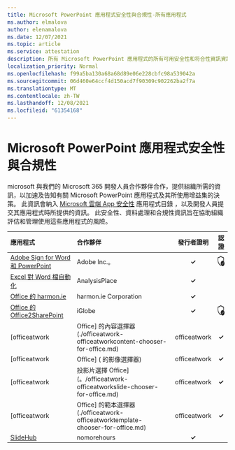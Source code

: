 ```yaml
---
title: Microsoft PowerPoint 應用程式安全性與合規性-所有應用程式
ms.author: elmalova
author: elenamalova
ms.date: 12/07/2021
ms.topic: article
ms.service: attestation
description: 所有 Microsoft PowerPoint 應用程式的所有可用安全性和符合性資訊資訊。
localization_priority: Normal
ms.openlocfilehash: f99a5ba130a68a68d89e06e228cbfc98a539042a
ms.sourcegitcommit: 06d460e64ccf4d150acd7f90309c902262ba2f7a
ms.translationtype: MT
ms.contentlocale: zh-TW
ms.lasthandoff: 12/08/2021
ms.locfileid: "61354168"
---
```

# <a name="microsoft-powerpoint-apps-security-and-compliance"></a>Microsoft PowerPoint 應用程式安全性與合規性

microsoft 與我們的 Microsoft 365 開發人員合作夥伴合作，提供組織所需的資訊，以加速及告知有關 Microsoft PowerPoint 應用程式及其所使用增益集的決策。 此資訊會納入 [Microsoft 雲端 App 安全性](https://www.microsoft.com/en-us/enterprise-mobility-security/cloud-app-security) 應用程式目錄 ，以及開發人員提交其應用程式時所提供的資訊。 此安全性、資料處理和合規性資訊旨在協助組織評估和管理使用這些應用程式的風險。

| **應用程式** | **合作夥伴** | **發行者證明** | **認證** |
|:--------|:------------|:----------------------:|:-------------:|
| [Adobe Sign for Word 和 PowerPoint](./adobe-inc-sign-for-word-and-powerpoint.md) | Adobe Inc.。 | **✓** | <img alt="Certified application badge" src="../media/certified-badge.png" height="25" width="25" /> |
| [Excel 對 Word 檔自動化](./analysisplace-excel-to-word-document-automation.md) | AnalysisPlace | **✓** |  |
| [Office 的 harmon.ie](./harmonie-corporation-for-office.md) | harmon.ie Corporation | **✓** |  |
| [Office 的 Office2SharePoint](./iglobe-office2sharepoint-for-office.md) | iGlobe | **✓** | <img alt="Certified application badge" src="../media/certified-badge.png" height="25" width="25" /> |
| [officeatwork | Office] 的內容選擇器 (./officeatwork-officeatworkcontent-chooser-for-office.md)  | officeatwork | **✓** |  |
| [officeatwork | Office] ( 的影像選擇器)  | officeatwork | **✓** |  |
| [officeatwork | 投影片選擇 Office] (。/officeatwork-officeatworkslide-chooser-for-office.md)  | officeatwork | **✓** |  |
| [officeatwork | Office] 的範本選擇器 (./officeatwork-officeatworktemplate-chooser-for-office.md)  | officeatwork | **✓** |  |
| [SlideHub](./nomorehours-slidehub.md) | nomorehours | **✓** |  |
